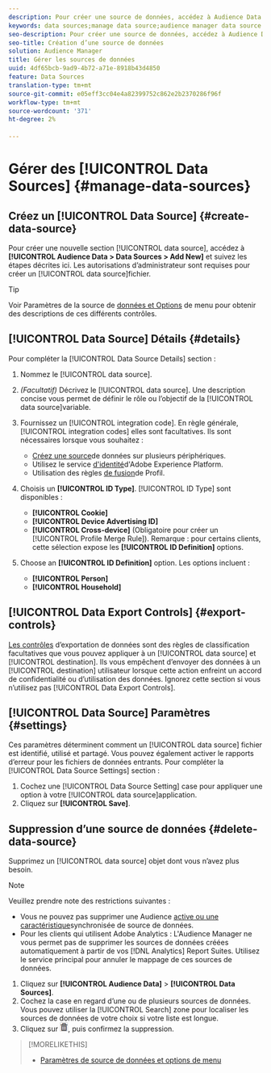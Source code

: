 ```yaml
---
description: Pour créer une source de données, accédez à Audience Data > Data Sources > Ajouter New et suivez les étapes décrites ici pour chaque section. Les autorisations d’administrateur sont requises pour créer une source de données.
keywords: data sources;manage data source;audience manager data source
seo-description: Pour créer une source de données, accédez à Audience Data > Data Sources > Ajouter New et suivez les étapes décrites ici pour chaque section. Les autorisations d’administrateur sont requises pour créer une source de données.
seo-title: Création d’une source de données
solution: Audience Manager
title: Gérer les sources de données
uuid: 4df65bcb-9ad9-4b72-a71e-8918b43d4850
feature: Data Sources
translation-type: tm+mt
source-git-commit: e05eff3cc04e4a82399752c862e2b2370286f96f
workflow-type: tm+mt
source-wordcount: '371'
ht-degree: 2%

---
```



# Gérer des [!UICONTROL Data Sources] {#manage-data-sources}

## Créez un [!UICONTROL Data Source] {#create-data-source}

Pour créer une nouvelle section [!UICONTROL data source], accédez à **[!UICONTROL Audience Data > Data Sources > Add New]** et suivez les étapes décrites ici. Les autorisations d’administrateur sont requises pour créer un [!UICONTROL data source]fichier.

<!-- create-datasource.xml -->

>[!TIP]
>
>Voir Paramètres de la source de [données et Options](../features/datasources-list-and-settings.md#settings-menu-options) de menu pour obtenir des descriptions de ces différents contrôles.

## [!UICONTROL Data Source] Détails {#details}

Pour compléter la [!UICONTROL Data Source Details] section :

1. Nommez le [!UICONTROL data source].
1. *(Facultatif)* Décrivez le [!UICONTROL data source]. Une description concise vous permet de définir le rôle ou l’objectif de la [!UICONTROL data source]variable.
1. Fournissez un [!UICONTROL integration code]. En règle générale, [!UICONTROL integration codes] elles sont facultatives. Ils sont nécessaires lorsque vous souhaitez :

   * [Créez une source](../features/profile-merge-rules/merge-rules-start.md#create-data-source)de données sur plusieurs périphériques.
   * Utilisez le service [d&#39;identité](https://docs.adobe.com/content/help/en/id-service/using/home.html)d&#39;Adobe Experience Platform.
   * Utilisation des règles [de fusion](../features/profile-merge-rules/merge-rules-start.md)de Profil.

1. Choisis un **[!UICONTROL ID Type]**. [!UICONTROL ID Type] sont disponibles :

   * **[!UICONTROL Cookie]**
   * **[!UICONTROL Device Advertising ID]**
   * **[!UICONTROL Cross-device]** (Obligatoire pour créer un [!UICONTROL Profile Merge Rule]). Remarque : pour certains clients, cette sélection expose les **[!UICONTROL ID Definition]** options.

1. Choose an **[!UICONTROL ID Definition]** option. Les options incluent :

   * **[!UICONTROL Person]**
   * **[!UICONTROL Household]**

## [!UICONTROL Data Export Controls] {#export-controls}

[Les contrôles](../features/data-export-controls.md) d’exportation de données sont des règles de classification facultatives que vous pouvez appliquer à un [!UICONTROL data source] et [!UICONTROL destination]. Ils vous empêchent d’envoyer des données à un [!UICONTROL destination] utilisateur lorsque cette action enfreint un accord de confidentialité ou d’utilisation des données. Ignorez cette section si vous n’utilisez pas [!UICONTROL Data Export Controls].

## [!UICONTROL Data Source] Paramètres {#settings}

Ces paramètres déterminent comment un [!UICONTROL data source] fichier est identifié, utilisé et partagé. Vous pouvez également activer le rapports d’erreur pour les fichiers de données entrants. Pour compléter la [!UICONTROL Data Source Settings] section :

1. Cochez une [!UICONTROL Data Source Setting] case pour appliquer une option à votre [!UICONTROL data source]application.
2. Cliquez sur **[!UICONTROL Save]**.

## Suppression d’une source de données {#delete-data-source}

<!-- t_datasource_delete.xml -->

Supprimez un [!UICONTROL data source] objet dont vous n’avez plus besoin.

>[!NOTE]
>
>Veuillez prendre note des restrictions suivantes :
>
>* Vous ne pouvez pas supprimer une Audience [active ou une caractéristique](../features/traits/client-activity-synced-audience-traits.md)synchronisée de source de données.
>* Pour les clients qui utilisent Adobe Analytics : L&#39;Audience Manager ne vous permet pas de supprimer les sources de données créées automatiquement à partir de vos [!DNL Analytics] Report Suites. Utilisez le service [](https://docs.adobe.com/content/help/en/core-services/interface/about-core-services/core-services-landing.html) principal pour annuler le mappage de ces sources de données.


1. Cliquez sur **[!UICONTROL Audience Data]** > **[!UICONTROL Data Sources]**.
1. Cochez la case en regard d’une ou de plusieurs sources de données.
Vous pouvez utiliser la [!UICONTROL Search] zone pour localiser les sources de données de votre choix si votre liste est longue.
1. Cliquez sur ![](assets/icon_trash.png), puis confirmez la suppression.


>[!MORELIKETHIS]
>
>* [Paramètres de source de données et options de menu](../features/datasources-list-and-settings.md#settings-menu-options)